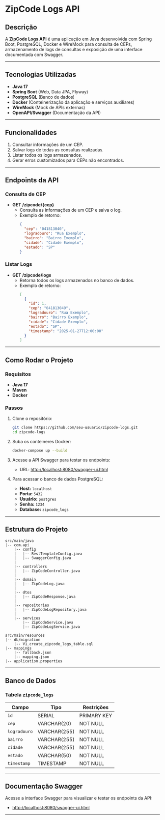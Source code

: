 # ZipCode Logs API

## Descrição

A **ZipCode Logs API** é uma aplicação em Java desenvolvida com Spring Boot, PostgreSQL, Docker e WireMock para consulta de CEPs, armazenamento de logs de consultas e exposição de uma interface documentada com Swagger.

---

## Tecnologias Utilizadas

- **Java 17**
- **Spring Boot** (Web, Data JPA, Flyway)
- **PostgreSQL** (Banco de dados)
- **Docker** (Conteinerização da aplicação e serviços auxiliares)
- **WireMock** (Mock de APIs externas)
- **OpenAPI/Swagger** (Documentação da API)

---

## Funcionalidades

1. Consultar informações de um CEP.
2. Salvar logs de todas as consultas realizadas.
3. Listar todos os logs armazenados.
4. Gerar erros customizados para CEPs não encontrados.

---

## Endpoints da API

### **Consulta de CEP**
- **GET /zipcode/{cep}**
    - Consulta as informações de um CEP e salva o log.
    - Exemplo de retorno:
      ```json
      {
        "cep": "041813040",
        "logradouro": "Rua Exemplo",
        "bairro": "Bairro Exemplo",
        "cidade": "Cidade Exemplo",
        "estado": "SP"
      }
      ```

### **Listar Logs**
- **GET /zipcode/logs**
    - Retorna todos os logs armazenados no banco de dados.
    - Exemplo de retorno:
      ```json
      [
        {
          "id": 1,
          "cep": "041813040",
          "logradouro": "Rua Exemplo",
          "bairro": "Bairro Exemplo",
          "cidade": "Cidade Exemplo",
          "estado": "SP",
          "timestamp": "2025-01-27T12:00:00"
        }
      ]
      ```

---

## Como Rodar o Projeto

### **Requisitos**
- **Java 17**
- **Maven**
- **Docker**

### **Passos**
1. Clone o repositório:
   ```bash
   git clone https://github.com/seu-usuario/zipcode-logs.git
   cd zipcode-logs
   ```

2. Suba os conteineres Docker:
   ```bash
   docker-compose up --build
   ```

3. Acesse a API Swagger para testar os endpoints:
    - URL: [http://localhost:8080/swagger-ui.html](http://localhost:8080/swagger-ui.html)

4. Para acessar o banco de dados PostgreSQL:
    - **Host:** `localhost`
    - **Porta:** `5432`
    - **Usuário:** `postgres`
    - **Senha:** `1234`
    - **Database:** `zipcode_logs`

---

## Estrutura do Projeto

```plaintext
src/main/java
|-- com.api
    |-- config
    |   |-- RestTemplateConfig.java
    |   |-- SwaggerConfig.java
    |
    |-- controllers
    |   |-- ZipCodeController.java
    |
    |-- domain
    |   |-- ZipCodeLog.java
    |
    |-- dtos
    |   |-- ZipCodeResponse.java
    |
    |-- repositories
    |   |-- ZipCodeLogRepository.java
    |
    |-- services
        |-- ZipCodeService.java
        |-- ZipCodeLogService.java

src/main/resources
|-- db/migration
    |-- V1_create_zipcode_logs_table.sql
|-- mappings
    |-- fallback.json
    |-- mapping.json
|-- application.properties
```

---

## Banco de Dados

### **Tabela `zipcode_logs`**

| Campo        | Tipo         | Restrições         |
|--------------|--------------|------------------|
| `id`         | SERIAL       | PRIMARY KEY      |
| `cep`        | VARCHAR(20)  | NOT NULL         |
| `logradouro` | VARCHAR(255) | NOT NULL         |
| `bairro`     | VARCHAR(255) | NOT NULL         |
| `cidade`     | VARCHAR(255) | NOT NULL         |
| `estado`     | VARCHAR(50)  | NOT NULL         |
| `timestamp`  | TIMESTAMP    | NOT NULL         |

---

## Documentação Swagger

Acesse a interface Swagger para visualizar e testar os endpoints da API:
- [http://localhost:8080/swagger-ui.html](http://localhost:8080/swagger-ui.html)

---


